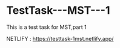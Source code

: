 # TestTask---MST---1
This is a test task for MST,part 1

NETLIFY : https://testtask-1mst.netlify.app/
